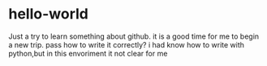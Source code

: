 # hello-world
Just a try to learn something about github.
it is a good time for me to begin a new trip.
pass
how to write it correctly?
i had know how to write with python,but in this envoriment it not clear for me 
